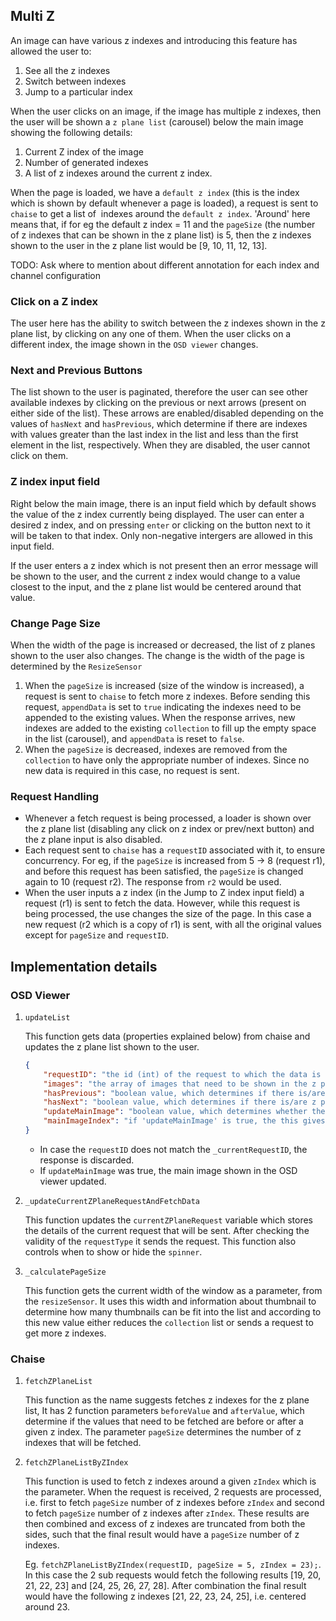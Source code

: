 ## Multi Z

An image can have various z indexes and introducing this feature has allowed the user to:
1. See all the z indexes
2. Switch between indexes
3. Jump to a particular index

When the user clicks on an image, if the image has multiple z indexes, then the user will be shown a `z plane list` (carousel) below the main image showing the following details:
1. Current Z index of the image
2. Number of generated indexes
3. A list of z indexes around the current z index.

When the page is loaded, we have a `default z index` (this is the index which is shown by default whenever a page is loaded), a request is sent to `chaise` to get a list of  indexes around the `default z index`. 'Around' here means that, if for eg the default z index = 11 and the `pageSize` (the number of z indexes that can be shown in the z plane list) is 5, then the z indexes shown to the user in the z plane list would be [9, 10, 11, 12, 13].

TODO: Ask where to mention about different annotation for each index and channel configuration

### Click on a Z index
The user here has the ability to switch between the z indexes shown in the z plane list, by clicking on any one of them. When the user clicks on a different index, the image shown in the `OSD viewer` changes. 

### Next and Previous Buttons
The list shown to the user is paginated, therefore the user can see other available indexes by clicking on the previous or next arrows (present on either side of the list). These arrows are enabled/disabled depending on the values of `hasNext` and `hasPrevious`, which determine if there are indexes with values greater than the last index in the list and less than the first element in the list, respectively. When they are disabled, the user cannot click on them.

### Z index input field
Right below the main image, there is an input field which by default shows the value of the z index currently being displayed. The user can enter a desired z index, and on pressing `enter` or clicking on the button next to it will be taken to that index. Only non-negative intergers are allowed in this input field.

If the user enters a z index which is not present then an error message will be shown to the user, and the current z index would change to a value closest to the input, and the z plane list would be centered around that value.

### Change Page Size
When the width of the page is increased or decreased, the list of z planes shown to the user also changes. The change is the width of the page is determined by the `ResizeSensor`
1. When the `pageSize` is increased (size of the window is increased), a request is sent to `chaise` to fetch more z indexes. Before sending this request, `appendData` is set to `true` indicating the indexes need to be appended to the existing values. When the response arrives, new indexes are added to the existing `collection` to fill up the empty space in the list (carousel), and `appendData` is reset to `false`.
2. When the `pageSize` is decreased, indexes are removed from the `collection` to have only the appropriate number of indexes. Since no new data is required in this case, no request is sent.

### Request Handling
	
 - Whenever a fetch request is being processed, a loader is shown over the z plane list (disabling any click on z index or prev/next button) and the z plane input is also disabled.
 - Each request sent to `chaise` has a `requestID` associated with it, to ensure concurrency. For eg, if the `pageSize` is increased from 5 -> 8 (request r1), and before this request has been satisfied, the `pageSize` is changed again to 10 (request r2). The response from `r2` would be used.
 - When the user inputs a z index (in the Jump to Z index input field) a request (r1) is sent to fetch the data. However, while this request is being processed, the use changes the size of the page. In this case a new request (r2 which is a copy of r1) is sent, with all the original values except for `pageSize` and `requestID`.


## Implementation details

### OSD Viewer

1. `updateList`
    
    This function gets data (properties explained below) from chaise and updates the z plane list shown to the user.
    ```json
    {
        "requestID": "the id (int) of the request to which the data is the response of",
        "images": "the array of images that need to be shown in the z plane list",
        "hasPrevious": "boolean value, which determines if there is/are z planes with index less than the first z plane present in the 'images' array",
        "hasNext": "boolean value, which determines if there is/are z planes with index more than the last z plane present in the 'images' array",
        "updateMainImage": "boolean value, which determines whether the main image needs to be updated or not",
        "mainImageIndex": "if 'updateMainImage' is true, the this gives the index to which the main images needs to be changed to."
    }
    ```

     - In case the `requestID` does not match the `_currentRequestID`, the response is discarded.
     - If `updateMainImage` was true, the main image shown in the OSD viewer updated.

2. `_updateCurrentZPlaneRequestAndFetchData`

    This function updates the `currentZPlaneRequest` variable which stores the details of the current request that will be sent. After checking the validity of the `requestType` it sends the request. This function also controls when to show or hide the `spinner`.

3. `_calculatePageSize`

    This function gets the current width of the window as a parameter, from the `resizeSensor`. It uses this width and information about thumbnail to determine how many thumbnails can be fit into the list and according to this new value either reduces the `collection` list or sends a request to get more z indexes.

### Chaise
1. `fetchZPlaneList`

    This function as the name suggests fetches z indexes for the z plane list, It has 2 function parameters `beforeValue` and `afterValue`, which determine if the values that need to be fetched are before or after a given z index. The parameter `pageSize` determines the number of z indexes that will be fetched.

2. `fetchZPlaneListByZIndex`

    This function is used to fetch z indexes around a given `zIndex` which is the parameter. When the request is received, 2 requests are processed, i.e. first to fetch `pageSize` number of z indexes before `zIndex` and second to fetch `pageSize` number of z indexes after `zIndex`. These results are then combined and excess of z indexes are truncated from both the sides, such that the final result would have a `pageSize` number of z indexes.

    Eg. `fetchZPlaneListByZIndex(requestID, pageSize = 5, zIndex = 23);`. In this case the 2 sub requests would fetch the following results [19, 20, 21, 22, 23] and [24, 25, 26, 27, 28]. After combination the final result would have the following z indexes [21, 22, 23, 24, 25], i.e. centered around 23.